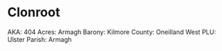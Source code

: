 # Clonroot

AKA: 404
Acres: Armagh
Barony: Kilmore
County: Oneilland West
PLU: Ulster
Parish: Armagh